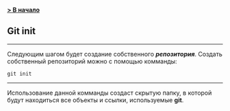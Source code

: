 [**> В начало**](./readme.md)

## Git init
---

Cледующим шагом будет создание собственного ***репозитория***. Создать собственный репозиторий можно с помощью комманды:

```bash=
git init
``` 
---
Использование данной комманды создаст скрытую папку, в которой будут находиться все объекты и ссылки, используемые **git**.